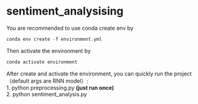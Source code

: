 # sentiment_analysising
You are recommended to use conda create env by   
  ```python
  conda env create -f environment.yml
  ```  
Then activate the environment  by   
  ```Python 
  conda activate environment
  ```

  After create and activate the environment, you can quickly run the project（default args are RNN model）:  
    1. python preprocessing.py **(just run once)**    
    2. python sentiment_analysis.py  
  
